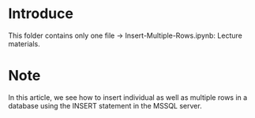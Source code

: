 # Introduce
This folder contains only one file -> Insert-Multiple-Rows.ipynb: Lecture materials.
# Note
In this article, we see how to insert individual as well as multiple rows in a database using the INSERT statement in the MSSQL server.
